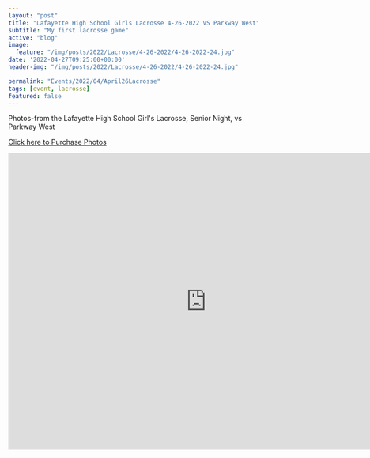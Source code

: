 ```yaml
---
layout: "post"
title: "Lafayette High School Girls Lacrosse 4-26-2022 VS Parkway West"
subtitle: "My first lacrosse game"
active: "blog"
image:
  feature: "/img/posts/2022/Lacrosse/4-26-2022/4-26-2022-24.jpg"
date: '2022-04-27T09:25:00+00:00'
header-img: "/img/posts/2022/Lacrosse/4-26-2022/4-26-2022-24.jpg"

permalink: "Events/2022/04/April26Lacrosse"
tags: [event, lacrosse]
featured: false
---
```


Photos-from the Lafayette High School Girl's Lacrosse, Senior Night, vs Parkway West

[Click here to Purchase Photos](https://photos.rainbowmarks.com/2022/Lacrosse/Lafayette-Girls-4-26-2022)

<iframe src="https://photos.rainbowmarks.com/frame/slideshow?key=t9fC3T&speed=3&transition=fade&autoStart=1&captions=0&navigation=0&playButton=0&randomize=0&transitionSpeed=2" width="800" height="600" frameborder="no" scrolling="no"></iframe>